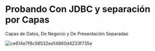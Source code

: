 # Probando Con JDBC y separación por Capas

Capas de Datos, De Negocio y De Presentación Separadas


![ce614e7f8c58532ed14860d4233f735e](https://github.com/Esmeldy/personaConJDBC/assets/67498436/2fd92881-eee8-4d2e-a60a-61d28b0ef71c)
